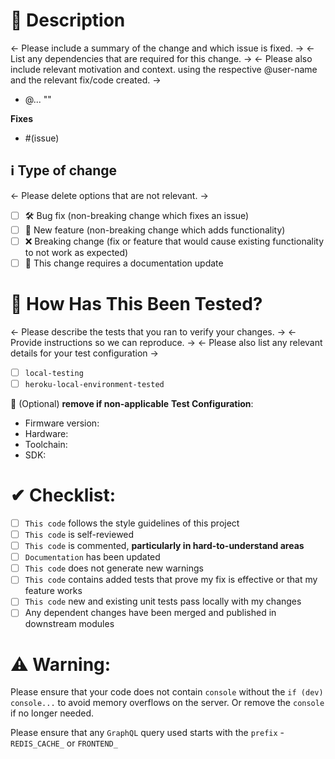 # 📃 Description

<- Please include a summary of the change and which issue is fixed. ->
<- List any dependencies that are required for this change. ->
<- Please also include relevant motivation and context. using the respective @user-name and the relevant fix/code created. ->

- @... "<what-has-been-done>"

**Fixes** 

- #(issue)

## ℹ Type of change

<- Please delete options that are not relevant. ->

- [ ] 🛠 Bug fix (non-breaking change which fixes an issue)
- [ ] 🚀 New feature (non-breaking change which adds functionality)
- [ ] ❌ Breaking change (fix or feature that would cause existing functionality to not work as expected)
- [ ] 📃 This change requires a documentation update

# 🧰 How Has This Been Tested?

<- Please describe the tests that you ran to verify your changes. -> 
<- Provide instructions so we can reproduce. -> 
<- Please also list any relevant details for your test configuration ->

- [ ] `local-testing`
- [ ] `heroku-local-environment-tested`

🔽 (Optional) __remove if non-applicable__
**Test Configuration**:
* Firmware version:
* Hardware:
* Toolchain:
* SDK:

# ✔ Checklist:

- [ ] `This code` follows the style guidelines of this project
- [ ] `This code` is self-reviewed
- [ ] `This code` is commented, __particularly in hard-to-understand areas__
- [ ] `Documentation` has been updated
- [ ] `This code` does not generate new warnings
- [ ] `This code` contains added tests that prove my fix is effective or that my feature works
- [ ] `This code` new and existing unit tests pass locally with my changes
- [ ] Any dependent changes have been merged and published in downstream modules

# ⚠ Warning:

Please ensure that your code does not contain `console` without the `if (dev) console...`
to avoid memory overflows on the server. Or remove the `console` if no longer needed.

Please ensure that any `GraphQL` query used starts with the `prefix` - `REDIS_CACHE_` or `FRONTEND_`
